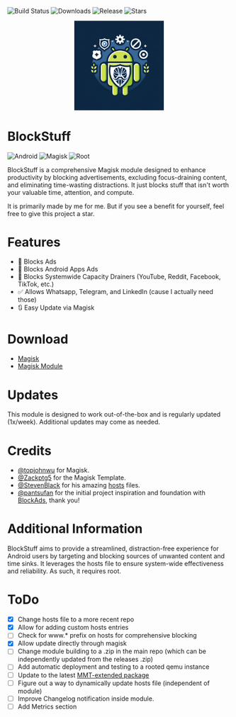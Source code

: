 ![Build Status](https://img.shields.io/badge/Build-passing-green?style=for-the-badge)
![Downloads](https://img.shields.io/github/downloads/r-neuschulz/BlockStuff/total?color=green&style=for-the-badge)
![Release](https://img.shields.io/github/v/release/r-neuschulz/BlockStuff?style=for-the-badge)
![Stars](https://img.shields.io/github/stars/r-neuschulz/BlockStuff?style=for-the-badge)

<p align="center">
  <img src="BlockStuff_logo.png" width="40%">
</p>

# BlockStuff

![Android](https://img.shields.io/badge/Android-3DDC84?style=for-the-badge&logo=android&logoColor=white)
![Magisk](https://img.shields.io/badge/Magisk-8A2BE2?style=for-the-badge&logo=magisk&logoColor=white)
![Root](https://img.shields.io/badge/Root-ff0000?style=for-the-badge&logo=superuser&logoColor=white)

BlockStuff is a comprehensive Magisk module designed to enhance productivity by blocking advertisements, excluding focus-draining content, and eliminating time-wasting distractions. It just blocks stuff that isn't worth your valuable time, attention, and compute.

It is primarily made by me for me. But if you see a benefit for yourself, feel free to give this project a star.

# Features

- 🛑 Blocks Ads
- 🛑 Blocks Android Apps Ads
- 🛑 Blocks Systemwide Capacity Drainers (YouTube, Reddit, Facebook, TikTok, etc.)
- ✅ Allows Whatsapp, Telegram, and LinkedIn (cause I actually need those)
- 🔃 Easy Update via Magisk

# Download

- [Magisk](https://github.com/topjohnwu/Magisk/releases)
- [Magisk Module](https://github.com/r-neuschulz/BlockStuff/releases)

# Updates

This module is designed to work out-of-the-box and is regularly updated (1x/week). Additional updates may come as needed.

# Credits

- [@topjohnwu](https://github.com/topjohnwu) for Magisk.
- [@Zackptg5](https://github.com/Zackptg5/MMT-Extended) for the Magisk Template.
- [@StevenBlack](https://github.com/StevenBlack) for his amazing [hosts](https://github.com/StevenBlack/hosts) files.
- [@pantsufan](https://github.com/pantsufan) for the initial project inspiration and foundation with [BlockAds](https://github.com/pantsufan/BlockAds), thank you!


# Additional Information

BlockStuff aims to provide a streamlined, distraction-free experience for Android users by targeting and blocking sources of unwanted content and time sinks. It leverages the hosts file to ensure system-wide effectiveness and reliability. As such, it requires root. 

# ToDo

- [x] Change hosts file to a more recent repo
- [x] Allow for adding custom hosts entries
- [ ] Check for www.* prefix on hosts for comprehensive blocking 
- [x] Allow update directly through magisk
- [ ] Change module building to a .zip in the main repo (which can be independently updated from the releases .zip) 
- [ ] Add automatic deployment and testing to a rooted qemu instance
- [ ] Update to the latest [MMT-extended package](https://github.com/Zackptg5/MMT-Extended)
- [ ] Figure out a way to dynamically update hosts file (independent of module)
- [ ] Improve Changelog notification inside module.
- [ ] Add Metrics section
